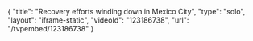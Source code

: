 {
    "title": "Recovery efforts winding down in Mexico City",
    "type": "solo",
    "layout": "iframe-static",
    "videoId": "123186738",
    "url": "\/tvpembed\/123186738"
}
